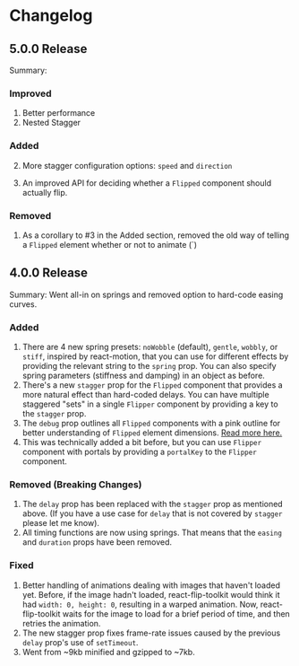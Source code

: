 # Changelog

## 5.0.0 Release

Summary:

### Improved
1. Better performance
2. Nested Stagger

### Added
2. More stagger configuration options: `speed` and `direction`


3. An improved API for deciding whether a `Flipped` component should actually flip.

### Removed

1. As a corollary to #3 in the Added section, removed the old way of telling a `Flipped` element whether or not to animate (`)


## 4.0.0 Release

Summary: Went all-in on springs and removed option to hard-code easing curves.

### Added

1.  There are 4 new spring presets: `noWobble` (default), `gentle`, `wobbly`, or `stiff`, inspired by react-motion, that you can use for different effects by providing the relevant string to the `spring` prop. You can also specify spring parameters (stiffness and damping) in an object as before.
2.  There's a new `stagger` prop for the `Flipped` component that provides a more natural effect than hard-coded delays. You can have multiple staggered "sets" in a single `Flipper` component by providing a key to the `stagger` prop.
3.  The `debug` prop outlines all `Flipped` components with a pink outline for better understanding of `Flipped` element dimensions. [Read more here.](./README.md#troubleshooting)
4.  This was technically added a bit before, but you can use `Flipper` component with portals by providing a `portalKey` to the `Flipper` component.

### Removed (Breaking Changes)

1.  The `delay` prop has been replaced with the `stagger` prop as mentioned above. (If you have a use case for `delay` that is not covered by `stagger` please let me know).
2.  All timing functions are now using springs. That means that the `easing` and `duration` props have been removed.

### Fixed

1.  Better handling of animations dealing with images that haven't loaded yet. Before, if the image hadn't loaded, react-flip-toolkit would think it had `width: 0, height: 0`, resulting in a warped animation. Now, react-flip-toolkit waits for the image to load for a brief period of time, and then retries the animation.
2.  The new stagger prop fixes frame-rate issues caused by the previous `delay` prop's use of `setTimeout`.
3.  Went from ~9kb minified and gzipped to ~7kb.
